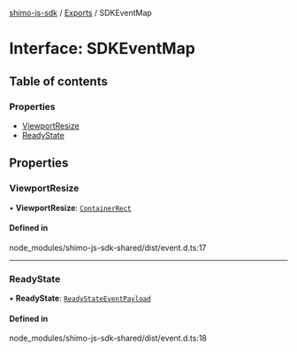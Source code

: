 [shimo-js-sdk](/README.md) / [Exports](/modules.md) / SDKEventMap

# Interface: SDKEventMap

## Table of contents

### Properties

- [ViewportResize](/interfaces/SDKEventMap.md#viewportresize)
- [ReadyState](/interfaces/SDKEventMap.md#readystate)

## Properties

### ViewportResize

• **ViewportResize**: [`ContainerRect`](/interfaces/ContainerRect.md)

#### Defined in

node_modules/shimo-js-sdk-shared/dist/event.d.ts:17

___

### ReadyState

• **ReadyState**: [`ReadyStateEventPayload`](/interfaces/ReadyStateEventPayload.md)

#### Defined in

node_modules/shimo-js-sdk-shared/dist/event.d.ts:18
